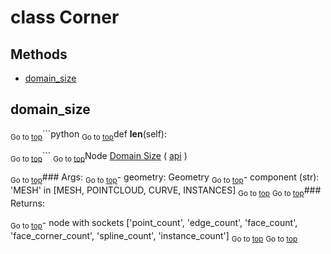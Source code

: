 # class Corner




## Methods

- [domain_size](#domain_size)

## domain_size

<sub>Go to [top](#class-Corner)</sub>```python
<sub>Go to [top](#class-Corner)</sub>def __len__(self):

<sub>Go to [top](#class-Corner)</sub>```
<sub>Go to [top](#class-Corner)</sub>Node [Domain Size](https://docs.blender.org/manual/en/latest/modeling/geometry_nodes/attribute/domain_size.html) ( [api](https://docs.blender.org/api/current/bpy.types.GeometryNodeAttributeDomainSize.html) )

<sub>Go to [top](#class-Corner)</sub>### Args:
<sub>Go to [top](#class-Corner)</sub>- geometry: Geometry
<sub>Go to [top](#class-Corner)</sub>- component (str): 'MESH' in [MESH, POINTCLOUD, CURVE, INSTANCES]
<sub>Go to [top](#class-Corner)</sub>
<sub>Go to [top](#class-Corner)</sub>### Returns:

<sub>Go to [top](#class-Corner)</sub>- node with sockets ['point_count', 'edge_count', 'face_count', 'face_corner_count', 'spline_count', 'instance_count']
<sub>Go to [top](#class-Corner)</sub>
<sub>Go to [top](#class-Corner)</sub>